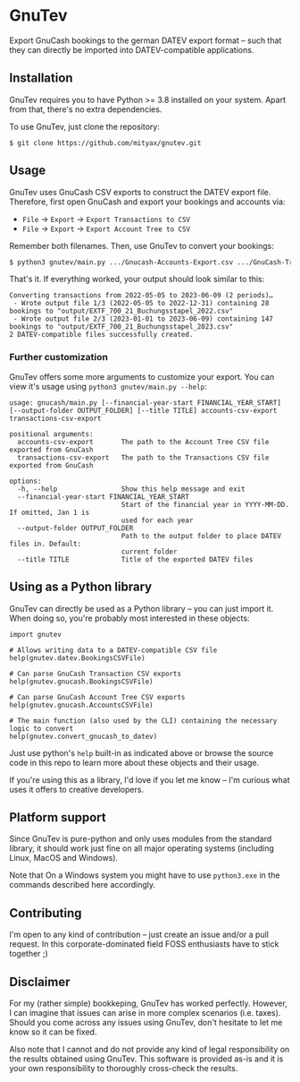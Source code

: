 # GnuTev
Export GnuCash bookings to the german DATEV export format – such that they can directly be imported into DATEV-compatible applications.

## Installation

GnuTev requires you to have Python >= 3.8 installed on your system. Apart from that,
there's no extra dependencies.

To use GnuTev, just clone the repository:

```
$ git clone https://github.com/mityax/gnutev.git
```

## Usage

GnuTev uses GnuCash CSV exports to construct the DATEV export file. Therefore, first
open GnuCash and export your bookings and accounts via:

 - `File` &rarr; `Export` &rarr; `Export Transactions to CSV`
 - `File` &rarr; `Export` &rarr; `Export Account Tree to CSV`

Remember both filenames. Then, use GnuTev to convert your bookings:

```bash
$ python3 gnutev/main.py .../Gnucash-Accounts-Export.csv .../GnuCash-Transactions-Export.csv
```

That's it. If everything worked, your output should look similar to this:

```
Converting transactions from 2022-05-05 to 2023-06-09 (2 periods)…
 - Wrote output file 1/3 (2022-05-05 to 2022-12-31) containing 28 bookings to "output/EXTF_700_21_Buchungsstapel_2022.csv"
 - Wrote output file 2/3 (2023-01-01 to 2023-06-09) containing 147 bookings to "output/EXTF_700_21_Buchungsstapel_2023.csv"
2 DATEV-compatible files successfully created.
```

### Further customization
GnuTev offers some more arguments to customize your export. You can view it's usage
using `python3 gnutev/main.py --help`:

```
usage: gnucash/main.py [--financial-year-start FINANCIAL_YEAR_START] [--output-folder OUTPUT_FOLDER] [--title TITLE] accounts-csv-export transactions-csv-export

positional arguments:
  accounts-csv-export       The path to the Account Tree CSV file exported from GnuCash
  transactions-csv-export   The path to the Transactions CSV file exported from GnuCash

options:
  -h, --help                Show this help message and exit
  --financial-year-start FINANCIAL_YEAR_START
                            Start of the financial year in YYYY-MM-DD. If omitted, Jan 1 is
                            used for each year
  --output-folder OUTPUT_FOLDER
                            Path to the output folder to place DATEV files in. Default: 
                            current folder
  --title TITLE             Title of the exported DATEV files
```

## Using as a Python library
GnuTev can directly be used as a Python library – you can just import it. When doing so,
you're probably most interested in these objects:

```python3
import gnutev

# Allows writing data to a DATEV-compatible CSV file
help(gnutev.datev.BookingsCSVFile)

# Can parse GnuCash Transaction CSV exports
help(gnutev.gnucash.BookingsCSVFile)

# Can parse GnuCash Account Tree CSV exports
help(gnutev.gnucash.AccountsCSVFile)

# The main function (also used by the CLI) containing the necessary logic to convert
help(gnutev.convert_gnucash_to_datev)
```

Just use python's `help` built-in as indicated above or browse the source code in this
repo to learn more about these objects and their usage.

If you're using this as a library, I'd love if you let me know – I'm curious what uses 
it offers to creative developers.

## Platform support
Since GnuTev is pure-python and only uses modules from the standard library, it should
work just fine on all major operating systems (including Linux, MacOS and Windows).

Note that On a Windows system you might have to use `python3.exe` in the commands
described here accordingly.

## Contributing
I'm open to any kind of contribution – just create an issue and/or a pull request. 
In this corporate-dominated field FOSS enthusiasts have to stick together ;)

## Disclaimer
For my (rather simple) bookkeping, GnuTev has worked perfectly. However, I can 
imagine that issues can arise in more complex scenarios (i.e. taxes). Should
you come across any issues using GnuTev, don't hesitate to let me know so it can be
fixed.

Also note that I cannot and do not provide any kind of legal responsibility on the 
results obtained using GnuTev. This software is provided as-is and it is your own 
responsibility to thoroughly cross-check the results.
